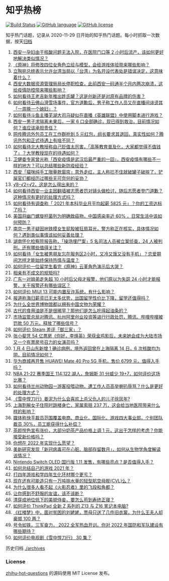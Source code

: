 # 知乎热榜
[![Build Status](https://github.com/ToWeLong/zhihu-hot-questions/workflows/CI/badge.svg)](https://github.com/ToWeLong/zhihu-hot-questions/actions)
[![GitHub language](https://img.shields.io/badge/language-golang-orange.svg)](https://golang.org/)
[![GitHub license](https://img.shields.io/github/license/ToWeLong/zhihu-hot-questions)](https://github.com/ToWeLong/zhihu-hot-questions/blob/main/LICENSE)

知乎热门话题，记录从 2020-11-29 日开始的知乎热门话题。每小时抓取一次数据，按天[归档](./archives)

<!-- BEGIN -->

1. [西安一孕妇由于核酸问题无法入院，在医院门口等 2 小时后流产，该如何更好地解决类似情况？](https://www.zhihu.com/question/509889297)
1. [《原神》将修改四位女角色立绘与模型，会给游戏体验带来哪些影响？](https://www.zhihu.com/question/509914184)
1. [立陶宛总统表示允许台湾当局以「台湾」为名开设代表处是错误决定，这意味着什么？](https://www.zhihu.com/question/509874135)
1. [西安大数据资源管理局局长停职检查，此前西安一码通半个月内两次崩溃，这给疫情防控带来哪些影响？](https://www.zhihu.com/question/509914345)
1. [如何看待王老吉新年推出姓氏罐？这是创新还是对原有品牌的伤害？](https://www.zhihu.com/question/439688424)
1. [如何看待云佛山滑雪场事件，官方道歉后，男子称工作人员又在直播间诽谤其「一周换一个媳妇」？](https://www.zhihu.com/question/509795759)
1. [如何看待斗鱼主播芜湖大司马疑似在直播《英雄联盟》中使用脚本进行游戏？](https://www.zhihu.com/question/509488149)
1. [西安一男子求隔离未果后，一家 6 口全部确诊，现已得到救治，目前情况如何？谁应该承担责任？](https://www.zhihu.com/question/509844281)
1. [网传腾讯外包员工在工作群抢到 5 元红包，组长要求其退回，真实性如何？腾讯外包和正式待遇上有啥不同？](https://www.zhihu.com/question/509778946)
1. [如何看待北大教授称自己贬值太厉害，「高等教育普及化，大家都觉得不值钱了」？大学教授现在的待遇如何？](https://www.zhihu.com/question/509190611)
1. [卫健委专家曾光称「西安疫情是武汉后最严重的一回」，西安疫情有哪些不一样的地方？可以总结哪些新防疫经验？](https://www.zhihu.com/question/509860762)
1. [西安「猫咪纯手工限量款窗帘」意外走红，主人称拦不住就破罐子破摔了，铲屎官们都经历过哪些无可奈何的妥协？](https://www.zhihu.com/question/509021819)
1. [√8-√2=√2，这是怎么得出来的？](https://www.zhihu.com/question/461209225)
1. [如何看待西安一业主因翻墙被志愿者罚对镜头做检讨，随后志愿者登门道歉？这种情况有更好的处理方式吗？](https://www.zhihu.com/question/509935442)
1. [如何看待有调查称「 2021 年本科毕业月平均起薪 5825 元」？你的工资达标了吗？](https://www.zhihu.com/question/509913360)
1. [美国将幽门螺旋杆菌列为明确致癌物，中国感染率近 60% ，日常生活中该如何预防？](https://www.zhihu.com/question/509920996)
1. [南京一男子疑因地铁摸女生屁股被狂扇耳光，警方称正在核实，具体情况如何？遇到类似事情该如何妥善处理？](https://www.zhihu.com/question/509928485)
1. [湖南怀化检察院报告称，「操场埋尸案」5 名司法人员被立案侦查，24 人被判刑，还有哪些值得关注？](https://www.zhihu.com/question/509770784)
1. [如何看待「女生被男朋友忘在服务区2小时，又冷又饿又没有手机」？恋爱期间怎样才能始终保持热情与温度？](https://www.zhihu.com/question/509758073)
1. [如何评价一位留学生看完《原神》云堇角色演示后大哭？](https://www.zhihu.com/question/509617578)
1. [相亲有不成文的规矩吗?](https://www.zhihu.com/question/453068049)
1. [广东一对姐弟走失超 10 小时后父母才报警，他们原以为失踪 24 小时才能报警，关于报警还有哪些误区？](https://www.zhihu.com/question/509642840)
1. [如何评价 MIUI 13 可能内置反诈系统，有什么影响？](https://www.zhihu.com/question/509458835)
1. [报道称海归薪资已无太多优势，出国留学性价比下降，留学还值得吗？](https://www.zhihu.com/question/509757621)
1. [为什么全世界博物馆都以拥有中国文物为荣耀？](https://www.zhihu.com/question/503661298)
1. [古代的食用油是不是很稀罕？那他们是怎么吃得起油条的？](https://www.zhihu.com/question/508694145)
1. [市场监管总局对腾讯、杭州阿里创业投资等进行行政处罚，腾讯、哔哩哔哩被罚款 50 万元，释放了哪些信号？](https://www.zhihu.com/question/509944131)
1. [如何评价 Steam 差评「御三家」？](https://www.zhihu.com/question/507665519)
1. [张小斐凭 54 亿票房《你好，李焕英》荣获金鸡影后，未来她会成为大陆市场又一个有票房号召力的女演员吗？](https://www.zhihu.com/question/509500739)
1. [1 月 4 日山东新增 1 确诊病例，境外返回曾在上海隔离 14 日，6 次核酸均为阴，目前情况如何？](https://www.zhihu.com/question/509941532)
1. [华为商城再开售 HUAWEI Mate 40 Pro 5G 手机，售价 6799 元，值得入手吗？](https://www.zhihu.com/question/509509785)
1. [NBA 21-22 赛季国王 114:122 湖人，詹姆斯 31 分威少 19+7，如何评价这场比赛？](https://www.zhihu.com/question/509940457)
1. [如何看待兰州动物园一游客投喂动物，遭工作人员高举喇叭辱骂？什么是更好的处理方式？](https://www.zhihu.com/question/509839992)
1. [《雪中悍刀行》姜泥为什么会喜欢上杀父仇人的儿子徐凤年?](https://www.zhihu.com/question/509212732)
1. [上海割腕女子住院时跳楼身亡，家属索赔 237 万，这会给当地医院带来什么样的影响？](https://www.zhihu.com/question/508748543)
1. [媒体称快手裁员范围覆盖电商、商业化、国际化、游戏四大事业部，个别团队裁员 30%，员工能获得什么补偿？](https://www.zhihu.com/question/509851673)
1. [茶颜悦色宣布涨价，大部分奶茶产品价格上调 1 元，这出于怎样的考虑？你能接受新价格吗？](https://www.zhihu.com/question/509975312)
1. [你想在 2022 年实现什么愿望？](https://www.zhihu.com/question/505156538)
1. [美新研究发现「新冠病毒可在心脏、脑部存留数月」，如何从生物学角度解读该情况？](https://www.zhihu.com/question/508723221)
1. [Nintendo Switch OLED 国行版 1.11 发售，有哪些亮点？是否值得入手？](https://www.zhihu.com/question/509761517)
1. [如何总结自己的游戏 2021 年？](https://www.zhihu.com/question/508109507)
1. [打四年游戏和学四年生化环材哪个更亏？](https://www.zhihu.com/question/497569812)
1. [现在还有可能造只有一万吨排水量的轻型航空母舰(CVL)么？](https://www.zhihu.com/question/36115979)
1. [为什么很多人看不起《火影忍者》里的飞段和角都？](https://www.zhihu.com/question/503921354)
1. [让你感到不舒服的友谊，该不该断？](https://www.zhihu.com/question/509624411)
1. [清穿成地位低下的美貌侍妾，要怎么苟到寿终正寝？](https://www.zhihu.com/question/486822044)
1. [如何评价 ThinkPad 全新 Z 系列的 Z13 与 Z16 笔记本电脑?](https://www.zhihu.com/question/508668630)
1. [《红楼梦》中，面对贫困的刘姥姥，贾母只送了几件旧衣裳，为什么王夫人却豪掷 100 两？](https://www.zhihu.com/question/500578820)
1. [号令如铁，三军奋力， 2022  全军热血开训。你对  2022  年国防和军队建设有哪些期待？](https://www.zhihu.com/question/509851345)
1. [如何评价电视剧《雪中悍刀行》 30 集？](https://www.zhihu.com/question/509705539)

<!-- END -->

历史归档 [./archives](./archives)


### License
[zhihu-hot-questions](https://github.com/towelong/zhihu-hot-questions) 的源码使用 MIT License 发布。